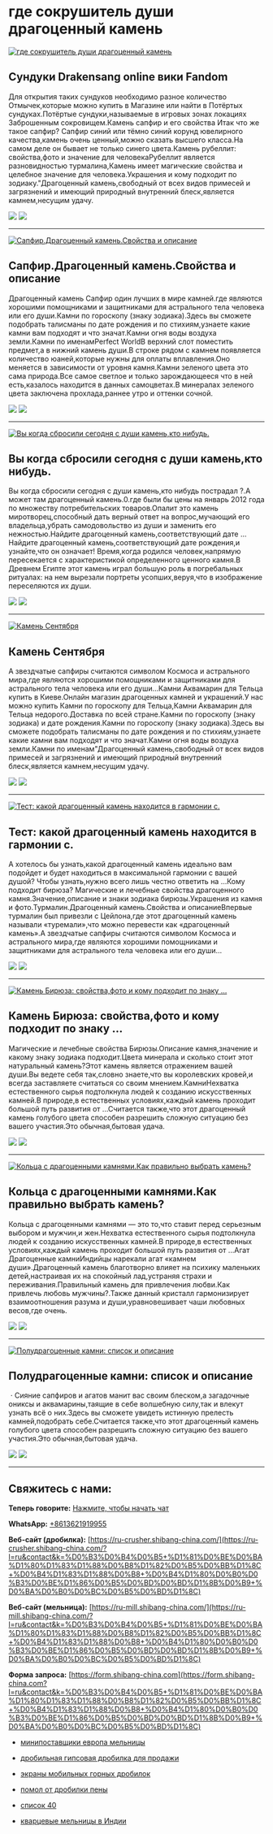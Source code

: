 # где сокрушитель души драгоценный камень

<a href="https://swt.shibang-china.com/?l=ru&img&k=%D0%B3%D0%B4%D0%B5+%D1%81%D0%BE%D0%BA%D1%80%D1%83%D1%88%D0%B8%D1%82%D0%B5%D0%BB%D1%8C+%D0%B4%D1%83%D1%88%D0%B8+%D0%B4%D1%80%D0%B0%D0%B3%D0%BE%D1%86%D0%B5%D0%BD%D0%BD%D1%8B%D0%B9+%D0%BA%D0%B0%D0%BC%D0%B5%D0%BD%D1%8C" target="_blank">![где сокрушитель души драгоценный камень](http://static.shibang-china.com/all-800x300/358.jpg)</a>

## Сундуки Drakensang online вики Fandom
Для открытия таких cундуков необходимо разное количество Отмычек,которые можно купить в Магазине или найти в Потёртых сундуках.Потёртые сундуки,называемые в игровых зонах локациях Заброшенным сокровищем.Камень сапфир и его свойства Итак что же такое сапфир? Сапфир синий или тёмно синий корунд ювелирного качества,камень очень ценный,можно сказать высшего класса.На самом деле он бывает не только синего цвета.Камень рубеллит: свойства,фото и значение для человекаРубеллит является разновидностью турмалина,Камень имеет магические свойства и целебное значение для человека.Украшения и кому подходит по зодиаку.&quot;Драгоценный камень,свободный от всех видов примесей и загрязнений и имеющий природный внутренний блеск,является камнем,несущим удачу.


<a href="https://whatsapp.shibangsoft.com/WhatsApp.php" target="_blank" title="WhatsApp">![](http://static.shibang-china.com/icon/whatsapp.png)</a> <a href="https://swt.shibang-china.com/?l=ru&icon&k=%D0%B3%D0%B4%D0%B5+%D1%81%D0%BE%D0%BA%D1%80%D1%83%D1%88%D0%B8%D1%82%D0%B5%D0%BB%D1%8C+%D0%B4%D1%83%D1%88%D0%B8+%D0%B4%D1%80%D0%B0%D0%B3%D0%BE%D1%86%D0%B5%D0%BD%D0%BD%D1%8B%D0%B9+%D0%BA%D0%B0%D0%BC%D0%B5%D0%BD%D1%8C" target="_blank">![](http://static.shibang-china.com/icon/chat-ru.png)</a>

---

<a href="https://swt.shibang-china.com/?l=ru&img&k=%D0%B3%D0%B4%D0%B5+%D1%81%D0%BE%D0%BA%D1%80%D1%83%D1%88%D0%B8%D1%82%D0%B5%D0%BB%D1%8C+%D0%B4%D1%83%D1%88%D0%B8+%D0%B4%D1%80%D0%B0%D0%B3%D0%BE%D1%86%D0%B5%D0%BD%D0%BD%D1%8B%D0%B9+%D0%BA%D0%B0%D0%BC%D0%B5%D0%BD%D1%8C" target="_blank">![Сапфир.Драгоценный камень.Свойства и описание](http://static.shibang-china.com/all-800x300/626.jpg)</a>

## Сапфир.Драгоценный камень.Свойства и описание
Драгоценный камень Сапфир один лучших в мире камней.где являются хорошими помощниками и защитниками для астрального тела человека или его души.Камни по гороскопу (знаку зодиака).Здесь вы сможете подобрать талисманы по дате рождения и по стихиям,узнаете какие камни вам подходят и что значат.Камни огня воды воздуха земли.Камни по именамPerfect WorldВ верхний слот поместить предмет,а в нижний камень души.В строке рядом с камнем появляется количество юаней,которые нужны для оплаты вплавления.Оно меняется в зависимости от уровня камня.Камни зеленого цвета это сама природа.Все самое светлое и только зарождающееся что в ней есть,казалось находится в данных самоцветах.В минералах зеленого цвета заключена прохлада,раннее утро и оттенки сочной.


<a href="https://whatsapp.shibangsoft.com/WhatsApp.php" target="_blank" title="WhatsApp">![](http://static.shibang-china.com/icon/whatsapp.png)</a> <a href="https://swt.shibang-china.com/?l=ru&icon&k=%D0%B3%D0%B4%D0%B5+%D1%81%D0%BE%D0%BA%D1%80%D1%83%D1%88%D0%B8%D1%82%D0%B5%D0%BB%D1%8C+%D0%B4%D1%83%D1%88%D0%B8+%D0%B4%D1%80%D0%B0%D0%B3%D0%BE%D1%86%D0%B5%D0%BD%D0%BD%D1%8B%D0%B9+%D0%BA%D0%B0%D0%BC%D0%B5%D0%BD%D1%8C" target="_blank">![](http://static.shibang-china.com/icon/chat-ru.png)</a>

---

<a href="https://swt.shibang-china.com/?l=ru&img&k=%D0%B3%D0%B4%D0%B5+%D1%81%D0%BE%D0%BA%D1%80%D1%83%D1%88%D0%B8%D1%82%D0%B5%D0%BB%D1%8C+%D0%B4%D1%83%D1%88%D0%B8+%D0%B4%D1%80%D0%B0%D0%B3%D0%BE%D1%86%D0%B5%D0%BD%D0%BD%D1%8B%D0%B9+%D0%BA%D0%B0%D0%BC%D0%B5%D0%BD%D1%8C" target="_blank">![Вы когда сбросили сегодня с души камень,кто нибудь.](http://static.shibang-china.com/all-800x300/847.jpg)</a>

## Вы когда сбросили сегодня с души камень,кто нибудь.
Вы когда сбросили сегодня с души камень,кто нибудь пострадал ?.А может там драгоценный камень.0.где были бы цены на январь 2012 года по множеству потребительских товаров.Опалит это камень миротворец,способный дать верный ответ на вопрос,мучающий его владельца,убрать самодовольство из души и заменить его нежностью.Найдите драгоценный камень,соответствующий дате …Найдите драгоценный камень,соответствующий дате рождения,и узнайте,что он означает! Время,когда родился человек,напрямую пересекается с характеристикой определенного ценного камня.В Древнем Египте этот камень играл большую роль в погребальных ритуалах: на нем вырезали портреты усопших,веруя,что в изображение переселяются их души.


<a href="https://whatsapp.shibangsoft.com/WhatsApp.php" target="_blank" title="WhatsApp">![](http://static.shibang-china.com/icon/whatsapp.png)</a> <a href="https://swt.shibang-china.com/?l=ru&icon&k=%D0%B3%D0%B4%D0%B5+%D1%81%D0%BE%D0%BA%D1%80%D1%83%D1%88%D0%B8%D1%82%D0%B5%D0%BB%D1%8C+%D0%B4%D1%83%D1%88%D0%B8+%D0%B4%D1%80%D0%B0%D0%B3%D0%BE%D1%86%D0%B5%D0%BD%D0%BD%D1%8B%D0%B9+%D0%BA%D0%B0%D0%BC%D0%B5%D0%BD%D1%8C" target="_blank">![](http://static.shibang-china.com/icon/chat-ru.png)</a>

---

<a href="https://swt.shibang-china.com/?l=ru&img&k=%D0%B3%D0%B4%D0%B5+%D1%81%D0%BE%D0%BA%D1%80%D1%83%D1%88%D0%B8%D1%82%D0%B5%D0%BB%D1%8C+%D0%B4%D1%83%D1%88%D0%B8+%D0%B4%D1%80%D0%B0%D0%B3%D0%BE%D1%86%D0%B5%D0%BD%D0%BD%D1%8B%D0%B9+%D0%BA%D0%B0%D0%BC%D0%B5%D0%BD%D1%8C" target="_blank">![Камень Сентября](http://static.shibang-china.com/all-800x300/874.jpg)</a>

## Камень Сентября
А звездчатые сапфиры считаются символом Космоса и астрального мира,где являются хорошими помощниками и защитниками для астрального тела человека или его души…Камни Аквамарин для Тельца купить в Киеве.Онлайн магазин драгоценных камней и украшений.У нас можно купить Камни по гороскопу для Тельца,Камни Аквамарин для Тельца недорого.Доставка по всей стране.Камни по гороскопу (знаку зодиака) и дате рождения.Камни по гороскопу (знаку зодиака).Здесь вы сможете подобрать талисманы по дате рождения и по стихиям,узнаете какие камни вам подходят и что значат.Камни огня воды воздуха земли.Камни по именам&quot;Драгоценный камень,свободный от всех видов примесей и загрязнений и имеющий природный внутренний блеск,является камнем,несущим удачу.


<a href="https://whatsapp.shibangsoft.com/WhatsApp.php" target="_blank" title="WhatsApp">![](http://static.shibang-china.com/icon/whatsapp.png)</a> <a href="https://swt.shibang-china.com/?l=ru&icon&k=%D0%B3%D0%B4%D0%B5+%D1%81%D0%BE%D0%BA%D1%80%D1%83%D1%88%D0%B8%D1%82%D0%B5%D0%BB%D1%8C+%D0%B4%D1%83%D1%88%D0%B8+%D0%B4%D1%80%D0%B0%D0%B3%D0%BE%D1%86%D0%B5%D0%BD%D0%BD%D1%8B%D0%B9+%D0%BA%D0%B0%D0%BC%D0%B5%D0%BD%D1%8C" target="_blank">![](http://static.shibang-china.com/icon/chat-ru.png)</a>

---

<a href="https://swt.shibang-china.com/?l=ru&img&k=%D0%B3%D0%B4%D0%B5+%D1%81%D0%BE%D0%BA%D1%80%D1%83%D1%88%D0%B8%D1%82%D0%B5%D0%BB%D1%8C+%D0%B4%D1%83%D1%88%D0%B8+%D0%B4%D1%80%D0%B0%D0%B3%D0%BE%D1%86%D0%B5%D0%BD%D0%BD%D1%8B%D0%B9+%D0%BA%D0%B0%D0%BC%D0%B5%D0%BD%D1%8C" target="_blank">![Тест: какой драгоценный камень находится в гармонии с.](http://static.shibang-china.com/all-800x300/728.jpg)</a>

## Тест: какой драгоценный камень находится в гармонии с.
А хотелось бы узнать,какой драгоценный камень идеально вам подойдет и будет находиться в максимальной гармонии с вашей душой? Чтобы узнать,нужно всего лишь честно ответить на …Кому подходит бирюза? Магические и лечебные свойства драгоценного камня.Значение,описание и знаки зодиака бирюзы.Украшения из камня и фото.Турмалин.Драгоценный камень.Свойства и описаниеВпервые турмалин был привезли с Цейлона,где этот драгоценный камень называли &#171;туремали&#187;,что можно перевести как &#171;драгоценный камень&#187;.А звездчатые сапфиры считаются символом Космоса и астрального мира,где являются хорошими помощниками и защитниками для астрального тела человека или его души…


<a href="https://whatsapp.shibangsoft.com/WhatsApp.php" target="_blank" title="WhatsApp">![](http://static.shibang-china.com/icon/whatsapp.png)</a> <a href="https://swt.shibang-china.com/?l=ru&icon&k=%D0%B3%D0%B4%D0%B5+%D1%81%D0%BE%D0%BA%D1%80%D1%83%D1%88%D0%B8%D1%82%D0%B5%D0%BB%D1%8C+%D0%B4%D1%83%D1%88%D0%B8+%D0%B4%D1%80%D0%B0%D0%B3%D0%BE%D1%86%D0%B5%D0%BD%D0%BD%D1%8B%D0%B9+%D0%BA%D0%B0%D0%BC%D0%B5%D0%BD%D1%8C" target="_blank">![](http://static.shibang-china.com/icon/chat-ru.png)</a>

---

<a href="https://swt.shibang-china.com/?l=ru&img&k=%D0%B3%D0%B4%D0%B5+%D1%81%D0%BE%D0%BA%D1%80%D1%83%D1%88%D0%B8%D1%82%D0%B5%D0%BB%D1%8C+%D0%B4%D1%83%D1%88%D0%B8+%D0%B4%D1%80%D0%B0%D0%B3%D0%BE%D1%86%D0%B5%D0%BD%D0%BD%D1%8B%D0%B9+%D0%BA%D0%B0%D0%BC%D0%B5%D0%BD%D1%8C" target="_blank">![Камень Бирюза: свойства,фото и кому подходит по знаку …](http://static.shibang-china.com/all-800x300/1079.jpg)</a>

## Камень Бирюза: свойства,фото и кому подходит по знаку …
Магические и лечебные свойства Бирюзы.Описание камня,значение и какому знаку зодиака подходит.Цвета минерала и сколько стоит этот натуральный камень?Этот камень является отражением вашей души.Вы ведете себя так,словно знаете,что вы королевских кровей,и всегда заставляете считаться со своим мнением.КамниНехватка естественного сырья подтолкнула людей к созданию искусственных камней.В природе,в естественных условиях,каждый камень проходит большой путь развития от …Считается также,что этот драгоценный камень голубого цвета способен разрешить сложную ситуацию без вашего участия.Это обычная,бытовая удача.


<a href="https://whatsapp.shibangsoft.com/WhatsApp.php" target="_blank" title="WhatsApp">![](http://static.shibang-china.com/icon/whatsapp.png)</a> <a href="https://swt.shibang-china.com/?l=ru&icon&k=%D0%B3%D0%B4%D0%B5+%D1%81%D0%BE%D0%BA%D1%80%D1%83%D1%88%D0%B8%D1%82%D0%B5%D0%BB%D1%8C+%D0%B4%D1%83%D1%88%D0%B8+%D0%B4%D1%80%D0%B0%D0%B3%D0%BE%D1%86%D0%B5%D0%BD%D0%BD%D1%8B%D0%B9+%D0%BA%D0%B0%D0%BC%D0%B5%D0%BD%D1%8C" target="_blank">![](http://static.shibang-china.com/icon/chat-ru.png)</a>

---

<a href="https://swt.shibang-china.com/?l=ru&img&k=%D0%B3%D0%B4%D0%B5+%D1%81%D0%BE%D0%BA%D1%80%D1%83%D1%88%D0%B8%D1%82%D0%B5%D0%BB%D1%8C+%D0%B4%D1%83%D1%88%D0%B8+%D0%B4%D1%80%D0%B0%D0%B3%D0%BE%D1%86%D0%B5%D0%BD%D0%BD%D1%8B%D0%B9+%D0%BA%D0%B0%D0%BC%D0%B5%D0%BD%D1%8C" target="_blank">![Кольца с драгоценными камнями.Как правильно выбрать камень?](http://static.shibang-china.com/all-800x300/962.jpg)</a>

## Кольца с драгоценными камнями.Как правильно выбрать камень?
Коль&#173;ца с дра&#173;го&#173;цен&#173;ны&#173;ми кам&#173;ня&#173;ми — это то,что ста&#173;вит пе&#173;ред серь&#173;ез&#173;ным вы&#173;бо&#173;ром и муж&#173;чин,и жен.Нехватка естественного сырья подтолкнула людей к созданию искусственных камней.В природе,в естественных условиях,каждый камень проходит большой путь развития от …Агат Драгоценные камниИндийцы нарекали агат &#171;камнем души&#187;.Драгоценный камень благотворно влияет на психику маленьких детей,настраивая их на спокойный лад,устраняя страхи и переживания.Правильный камень для привлечения любви.Как привлечь любовь мужчины?.Также данный кристалл гармонизирует взаимоотношения разума и души,уравновешивает чаши любовных весов,где очень.


<a href="https://whatsapp.shibangsoft.com/WhatsApp.php" target="_blank" title="WhatsApp">![](http://static.shibang-china.com/icon/whatsapp.png)</a> <a href="https://swt.shibang-china.com/?l=ru&icon&k=%D0%B3%D0%B4%D0%B5+%D1%81%D0%BE%D0%BA%D1%80%D1%83%D1%88%D0%B8%D1%82%D0%B5%D0%BB%D1%8C+%D0%B4%D1%83%D1%88%D0%B8+%D0%B4%D1%80%D0%B0%D0%B3%D0%BE%D1%86%D0%B5%D0%BD%D0%BD%D1%8B%D0%B9+%D0%BA%D0%B0%D0%BC%D0%B5%D0%BD%D1%8C" target="_blank">![](http://static.shibang-china.com/icon/chat-ru.png)</a>

---

<a href="https://swt.shibang-china.com/?l=ru&img&k=%D0%B3%D0%B4%D0%B5+%D1%81%D0%BE%D0%BA%D1%80%D1%83%D1%88%D0%B8%D1%82%D0%B5%D0%BB%D1%8C+%D0%B4%D1%83%D1%88%D0%B8+%D0%B4%D1%80%D0%B0%D0%B3%D0%BE%D1%86%D0%B5%D0%BD%D0%BD%D1%8B%D0%B9+%D0%BA%D0%B0%D0%BC%D0%B5%D0%BD%D1%8C" target="_blank">![Полудрагоценные камни: список и описание](http://static.shibang-china.com/all-800x300/1448.jpg)</a>

## Полудрагоценные камни: список и описание
&nbsp;&#0183;&#32;Сияние сапфиров и агатов манит вас своим блеском,а загадочные ониксы и аквамарины,таящие в себе волшебную силу,так и влекут узнать всё о них.Здесь вы сможете увидеть истинную прелесть камней,подобрать себе.Считается также,что этот драгоценный камень голубого цвета способен разрешить сложную ситуацию без вашего участия.Это обычная,бытовая удача.

<a href="https://whatsapp.shibangsoft.com/WhatsApp.php" target="_blank" title="WhatsApp">![](http://static.shibang-china.com/icon/whatsapp.png)</a> <a href="https://swt.shibang-china.com/?l=ru&icon&k=%D0%B3%D0%B4%D0%B5+%D1%81%D0%BE%D0%BA%D1%80%D1%83%D1%88%D0%B8%D1%82%D0%B5%D0%BB%D1%8C+%D0%B4%D1%83%D1%88%D0%B8+%D0%B4%D1%80%D0%B0%D0%B3%D0%BE%D1%86%D0%B5%D0%BD%D0%BD%D1%8B%D0%B9+%D0%BA%D0%B0%D0%BC%D0%B5%D0%BD%D1%8C" target="_blank">![](http://static.shibang-china.com/icon/chat-ru.png)</a>

---
## Свяжитесь с нами:

**Теперь говорите:** [Нажмите, чтобы начать чат](https://swt.shibang-china.com?l=ru&contact&k=%D0%B3%D0%B4%D0%B5+%D1%81%D0%BE%D0%BA%D1%80%D1%83%D1%88%D0%B8%D1%82%D0%B5%D0%BB%D1%8C+%D0%B4%D1%83%D1%88%D0%B8+%D0%B4%D1%80%D0%B0%D0%B3%D0%BE%D1%86%D0%B5%D0%BD%D0%BD%D1%8B%D0%B9+%D0%BA%D0%B0%D0%BC%D0%B5%D0%BD%D1%8C)

**WhatsApp:**  [+8613621919955](https://whatsapp.shibangsoft.com/WhatsApp.php)

**Веб-сайт (дробилка):** [https://ru-crusher.shibang-china.com/](https://ru-crusher.shibang-china.com/?l=ru&contact&k=%D0%B3%D0%B4%D0%B5+%D1%81%D0%BE%D0%BA%D1%80%D1%83%D1%88%D0%B8%D1%82%D0%B5%D0%BB%D1%8C+%D0%B4%D1%83%D1%88%D0%B8+%D0%B4%D1%80%D0%B0%D0%B3%D0%BE%D1%86%D0%B5%D0%BD%D0%BD%D1%8B%D0%B9+%D0%BA%D0%B0%D0%BC%D0%B5%D0%BD%D1%8C)

**Веб-сайт (мельница):** [https://ru-mill.shibang-china.com/](https://ru-mill.shibang-china.com/?l=ru&contact&k=%D0%B3%D0%B4%D0%B5+%D1%81%D0%BE%D0%BA%D1%80%D1%83%D1%88%D0%B8%D1%82%D0%B5%D0%BB%D1%8C+%D0%B4%D1%83%D1%88%D0%B8+%D0%B4%D1%80%D0%B0%D0%B3%D0%BE%D1%86%D0%B5%D0%BD%D0%BD%D1%8B%D0%B9+%D0%BA%D0%B0%D0%BC%D0%B5%D0%BD%D1%8C)

**Форма запроса:** [https://form.shibang-china.com](https://form.shibang-china.com?l=ru&contact&k=%D0%B3%D0%B4%D0%B5+%D1%81%D0%BE%D0%BA%D1%80%D1%83%D1%88%D0%B8%D1%82%D0%B5%D0%BB%D1%8C+%D0%B4%D1%83%D1%88%D0%B8+%D0%B4%D1%80%D0%B0%D0%B3%D0%BE%D1%86%D0%B5%D0%BD%D0%BD%D1%8B%D0%B9+%D0%BA%D0%B0%D0%BC%D0%B5%D0%BD%D1%8C)

* [минипоставщики европа мельницы](../123/%D0%BC%D0%B8%D0%BD%D0%B8%D0%BF%D0%BE%D1%81%D1%82%D0%B0%D0%B2%D1%89%D0%B8%D0%BA%D0%B8%20%D0%B5%D0%B2%D1%80%D0%BE%D0%BF%D0%B0%20%D0%BC%D0%B5%D0%BB%D1%8C%D0%BD%D0%B8%D1%86%D1%8B.md)

* [дробильная гипсовая дробилка для продажи](../121/%D0%B4%D1%80%D0%BE%D0%B1%D0%B8%D0%BB%D1%8C%D0%BD%D0%B0%D1%8F%20%D0%B3%D0%B8%D0%BF%D1%81%D0%BE%D0%B2%D0%B0%D1%8F%20%D0%B4%D1%80%D0%BE%D0%B1%D0%B8%D0%BB%D0%BA%D0%B0%20%D0%B4%D0%BB%D1%8F%20%D0%BF%D1%80%D0%BE%D0%B4%D0%B0%D0%B6%D0%B8.md)

* [экраны мобильных горных дробилок](../123/%D1%8D%D0%BA%D1%80%D0%B0%D0%BD%D1%8B%20%D0%BC%D0%BE%D0%B1%D0%B8%D0%BB%D1%8C%D0%BD%D1%8B%D1%85%20%D0%B3%D0%BE%D1%80%D0%BD%D1%8B%D1%85%20%D0%B4%D1%80%D0%BE%D0%B1%D0%B8%D0%BB%D0%BE%D0%BA.md)

* [помол от дробилки пены](../121/%D0%BF%D0%BE%D0%BC%D0%BE%D0%BB%20%D0%BE%D1%82%20%D0%B4%D1%80%D0%BE%D0%B1%D0%B8%D0%BB%D0%BA%D0%B8%20%D0%BF%D0%B5%D0%BD%D1%8B.md)

* [список 40](../123/%D1%81%D0%BF%D0%B8%D1%81%D0%BE%D0%BA%2040.md)

* [кварцевые мельницы в Индии](../123/%D0%BA%D0%B2%D0%B0%D1%80%D1%86%D0%B5%D0%B2%D1%8B%D0%B5%20%D0%BC%D0%B5%D0%BB%D1%8C%D0%BD%D0%B8%D1%86%D1%8B%20%D0%B2%20%D0%98%D0%BD%D0%B4%D0%B8%D0%B8.md)
